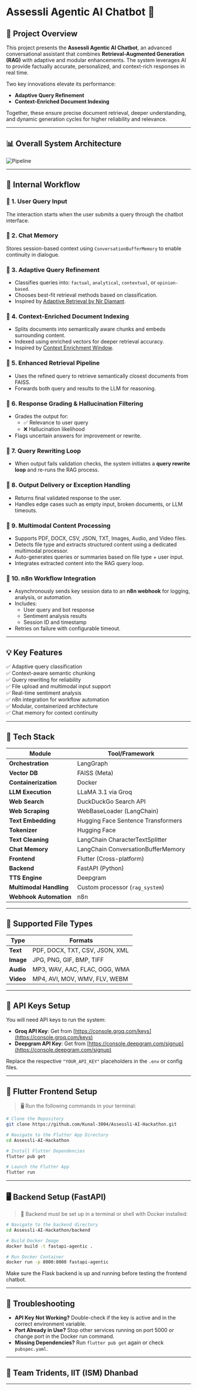 # Assessli Agentic AI Chatbot 🤖

## 🚀 Project Overview

This project presents the **Assessli Agentic AI Chatbot**, an advanced conversational assistant that combines **Retrieval-Augmented Generation (RAG)** with adaptive and modular enhancements. The system leverages AI to provide factually accurate, personalized, and context-rich responses in real time.

Two key innovations elevate its performance:
- **Adaptive Query Refinement**
- **Context-Enriched Document Indexing**

Together, these ensure precise document retrieval, deeper understanding, and dynamic generation cycles for higher reliability and relevance.

---

## 📊 Overall System Architecture

![Pipeline](pipeline.jpg)

---

## 🧠 Internal Workflow

### 🔹 1. **User Query Input**
The interaction starts when the user submits a query through the chatbot interface.

### 🔹 2. **Chat Memory**
Stores session-based context using `ConversationBufferMemory` to enable continuity in dialogue.

### 🔹 3. **Adaptive Query Refinement**
- Classifies queries into: `factual`, `analytical`, `contextual`, or `opinion-based`.
- Chooses best-fit retrieval methods based on classification.
- Inspired by [Adaptive Retrieval by Nir Diamant](https://github.com/NirDiamant/RAG_Techniques/blob/main/all_rag_techniques/adaptive_retrieval.ipynb).

### 🔹 4. **Context-Enriched Document Indexing**
- Splits documents into semantically aware chunks and embeds surrounding content.
- Indexed using enriched vectors for deeper retrieval accuracy.
- Inspired by [Context Enrichment Window](https://github.com/NirDiamant/RAG_Techniques/blob/main/all_rag_techniques/context_enrichment_window_around_chunk.ipynb).

### 🔹 5. **Enhanced Retrieval Pipeline**
- Uses the refined query to retrieve semantically closest documents from FAISS.
- Forwards both query and results to the LLM for reasoning.

### 🔹 6. **Response Grading & Hallucination Filtering**
- Grades the output for:
  - ✅ Relevance to user query
  - ❌ Hallucination likelihood
- Flags uncertain answers for improvement or rewrite.

### 🔹 7. **Query Rewriting Loop**
- When output fails validation checks, the system initiates a **query rewrite loop** and re-runs the RAG process.

### 🔹 8. **Output Delivery or Exception Handling**
- Returns final validated response to the user.
- Handles edge cases such as empty input, broken documents, or LLM timeouts.

### 🔹 9. **Multimodal Content Processing**
- Supports PDF, DOCX, CSV, JSON, TXT, Images, Audio, and Video files.
- Detects file type and extracts structured content using a dedicated multimodal processor.
- Auto-generates queries or summaries based on file type + user input.
- Integrates extracted content into the RAG query loop.

### 🔹 10. **n8n Workflow Integration**
- Asynchronously sends key session data to an **n8n webhook** for logging, analysis, or automation.
- Includes:
  - User query and bot response
  - Sentiment analysis results
  - Session ID and timestamp
- Retries on failure with configurable timeout.

---

## 💡 Key Features

✅ Adaptive query classification  
✅ Context-aware semantic chunking  
✅ Query rewriting for reliability  
✅ File upload and multimodal input support  
✅ Real-time sentiment analysis  
✅ n8n integration for workflow automation  
✅ Modular, containerized architecture  
✅ Chat memory for context continuity

---

## 🧰 Tech Stack

| Module               | Tool/Framework                           |
|----------------------|------------------------------------------|
| **Orchestration**    | LangGraph                                |
| **Vector DB**        | FAISS (Meta)                             |
| **Containerization** | Docker                                   |
| **LLM Execution**    | LLaMA 3.1 via Groq                       |
| **Web Search**       | DuckDuckGo Search API                    |
| **Web Scraping**     | WebBaseLoader (LangChain)                |
| **Text Embedding**   | Hugging Face Sentence Transformers       |
| **Tokenizer**        | Hugging Face                             |
| **Text Cleaning**    | LangChain CharacterTextSplitter          |
| **Chat Memory**      | LangChain ConversationBufferMemory       |
| **Frontend**         | Flutter (Cross-platform)                 |
| **Backend**          | FastAPI (Python)                           |
| **TTS Engine**       | Deepgram                                 |
| **Multimodal Handling** | Custom processor (`rag_system`)      |
| **Webhook Automation** | n8n                                     |

---

## 📁 Supported File Types

| Type     | Formats                                          |
|----------|--------------------------------------------------|
| **Text** | PDF, DOCX, TXT, CSV, JSON, XML                   |
| **Image**| JPG, PNG, GIF, BMP, TIFF                         |
| **Audio**| MP3, WAV, AAC, FLAC, OGG, WMA                    |
| **Video**| MP4, AVI, MOV, WMV, FLV, WEBM                    |

---

## 🔐 API Keys Setup

You will need API keys to run the system:

- **Groq API Key**: Get from [https://console.groq.com/keys](https://console.groq.com/keys)  
- **Deepgram API Key**: Get from [https://console.deepgram.com/signup](https://console.deepgram.com/signup)  

Replace the respective `"YOUR_API_KEY"` placeholders in the `.env` or config files.

---

## 📱 Flutter Frontend Setup

> 🖥️ Run the following commands in your terminal:

```bash
# Clone the Repository
git clone https://github.com/Kunal-3004/Assessli-AI-Hackathon.git

# Navigate to the Flutter App Directory
cd Assessli-AI-Hackathon

# Install Flutter Dependencies
flutter pub get

# Launch the Flutter App
flutter run
```

---

## 🖥️ Backend Setup (FastAPI)

> 🧪 Backend must be set up in a terminal or shell with Docker installed:

```bash
# Navigate to the backend directory
cd Assessli-AI-Hackathon/backend

# Build Docker Image
docker build -t fastapi-agentic .

# Run Docker Container
docker run -p 8000:8000 fastapi-agentic
```

Make sure the Flask backend is up and running before testing the frontend chatbot.

---

## 🧪 Troubleshooting

- **API Key Not Working?** Double-check if the key is active and in the correct environment variable.
- **Port Already in Use?** Stop other services running on port 5000 or change port in the Docker run command.
- **Missing Dependencies?** Run `flutter pub get` again or check `pubspec.yaml`.

---

## 👥 Team Tridents, IIT (ISM) Dhanbad

---

